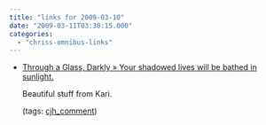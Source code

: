 ```yaml
---
title: "links for 2009-03-10"
date: "2009-03-11T03:30:15.000"
categories: 
  - "chriss-omnibus-links"
---
```


- [Through a Glass, Darkly » Your shadowed lives will be bathed in sunlight.](http://rmfo-blogs.com/karibeth/archives/2009/03/10/your-shadowed-lives-will-be-bathed-in-sunlight/comment-page-1/#comment-61108)
    
    Beautiful stuff from Kari.
    
    (tags: [cjh\_comment](http://delicious.com/hubbsc/cjh_comment))
